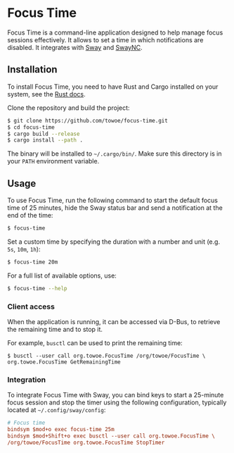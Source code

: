 # Focus Time

Focus Time is a command-line application designed to help manage focus sessions
effectively. It allows to set a time in which notifications are disabled. It
integrates with [Sway](https://github.com/swaywm/sway/) and
[SwayNC](https://github.com/ErikReider/SwayNotificationCenter/).

## Installation

To install Focus Time, you need to have Rust and Cargo installed on your
system, see the [Rust docs](https://www.rust-lang.org/tools/install).

Clone the repository and build the project:

```sh
$ git clone https://github.com/towoe/focus-time.git
$ cd focus-time
$ cargo build --release
$ cargo install --path .
```

The binary will be installed to `~/.cargo/bin/`. Make sure this directory is in
your `PATH` environment variable.

## Usage

To use Focus Time, run the following command to start the default focus time of
25 minutes, hide the Sway status bar and send a notification at the end of the
time:

```sh
$ focus-time
```

Set a custom time by specifying the duration with a number and unit (e.g. `5s`,
`10m`, `1h`):

```sh
$ focus-time 20m
```

For a full list of available options, use:

```sh
$ focus-time --help
```

### Client access

When the application is running, it can be accessed via D-Bus, to retrieve the
remaining time and to stop it.

For example, `busctl` can be used to print the remaining time:

```
$ busctl --user call org.towoe.FocusTime /org/towoe/FocusTime \
org.towoe.FocusTime GetRemainingTime
```

### Integration

To integrate Focus Time with Sway, you can bind keys to start a 25-minute focus
session and stop the timer using the following configuration, typically located
at `~/.config/sway/config`:

```ini
# Focus time
bindsym $mod+o exec focus-time 25m
bindsym $mod+Shift+o exec busctl --user call org.towoe.FocusTime \
/org/towoe/FocusTime org.towoe.FocusTime StopTimer
```
